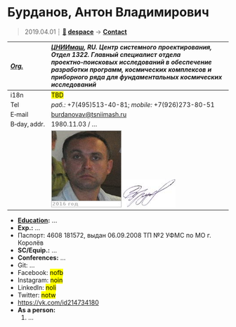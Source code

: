 # Бурданов, Антон Владимирович
> 2019.04.01 ┊ **[🚀](../index/index.md) [despace](index.md)** → **[Contact](contact.md)**

|*[Org.](contact.md)*|*[ЦНИИмаш](zz_tsniimash.md), RU. Центр системного проектирования, Отдел 1322. Главный специалист отдела проектно‑поисковых исследований в обеспечение разработки программ, космических комплексов и приборного ряда для фундаментальных космических исследований*|
|:--|:--|
|i18n| <mark>TBD</mark> |
|Tel|*раб.:* +7(495)513-40-81; *mobile:* +7(926)273-80-51 |
|E‑mail| <burdanovav@tsniimash.ru> |
|B‑day, addr.| 1980.11.03 / … |
|| ![](f/contact/b/burdanov_001_photo.jpg) [![](f/contact/b/burdanov_001_sign_thumb.jpg)](f/contact/b/burdanov_001_sign.png) |

   - **[Education](edu.md):** …
   - **Exp.:** …
   - Паспорт: 4608 181572, выдан 06.09.2008 ТП №2 УФМС по МО г. Королёв
   - **SC/Equip.:** …
   - **Conferences:** …
   - Git: …
   - Facebook: <mark>nofb</mark>
   - Instagram: <mark>noin</mark>
   - LinkedIn: <mark>noli</mark>
   - Twitter: <mark>notw</mark>
   - <https://vk.com/id214734180>
   - **As a person:**
      1. …
